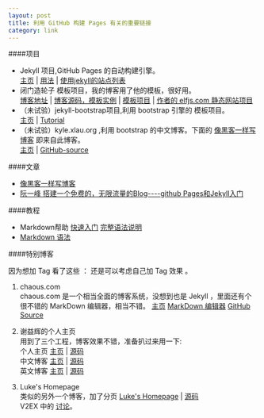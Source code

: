 ```yaml
---
layout: post
title: 利用 GitHub 构建 Pages 有关的重要链接
category: link
---
```


####项目
* Jekyll 项目,GitHub Pages 的自动构建引擎。   
  [主页](https://github.com/mojombo/jekyll) | [用法](https://github.com/mojombo/jekyll/wiki/usage) | [使用jekyll的站点列表](https://github.com/mojombo/jekyll/wiki/sites) 
* 闭门造轮子 模板项目，我的博客用了他的模板，很好用。  
  [博客地址](http://mytharcher.github.com/) | [博客源码，模板实例](https://github.com/mytharcher/mytharcher.github.com) | [模板项目](https://github.com/mytharcher/SimpleGray) | [作者的 elfjs.com 静态网站项目](https://github.com/mytharcher/dwarf)
* （未试验）jekyll-bootstrap项目,利用 bootstrap 引擎的 模板项目。  
  [主页](https://github.com/plusjade/jekyll-bootstrap) | [Tutorial](http://jekyllbootstrap.com/)
* （未试验）kyle.xlau.org ,利用 bootstrap 的中文博客。下面的 [像黑客一样写博客][1] 即来自此博客。  
  [主页](http://kyle.xlau.org/) | [GitHub-source](https://github.com/kylexlau/kylexlau.github.com/)

####文章
* [像黑客一样写博客][1]
* [阮一峰 搭建一个免费的，无限流量的Blog----github Pages和Jekyll入门](http://www.ruanyifeng.com/blog/2012/08/blogging_with_jekyll.html)

####教程
* Markdown帮助 [快速入门](http://wowubuntu.com/markdown/basic.html) [完整语法说明](http://wowubuntu.com/markdown/index.html)
* [Markdown 语法](http://qingbo.net/picky/502-markdown-syntax.html)
 
####特别博客 

因为想加 Tag 看了这些 ： 还是可以考虑自己加 Tag 效果 。

1. chaous.com  
chaous.com 是一个相当全面的博客系统，没想到也是 Jekyll ，里面还有个很不错的 MarkDown 编辑器，相当不错。 
  [主页](http://chaous.com/)
  [MarkDown 编辑器](http://chaous.com/markdown/)
  [GitHub Source](https://github.com/napoleonu/napoleonu.github.com/)

2. 谢益辉的个人主页  
用到了三个工程，博客效果不错，准备扒过来用一下:  
  个人主页 [主页](http://yihui.name/) \| [源码](https://github.com/yihui/yihui.github.com)  
  中文博客 [主页](http://yihui.name/cn/) \| [源码](https://github.com/yihui/cn)  
  英文博客 [主页](http://yihui.name/en/) \| [源码](https://github.com/yihui/en)  

3. Luke's Homepage  
类似的另外一个博客，加了分页 [Luke's Homepage](http://geeklu.com/) \| [源码](https://github.com/kejinlu/kejinlu.github.com)  
  V2EX 中的 [讨论](http://www.v2ex.com/t/32314)。 


[1]: http://kyle.xlau.org/posts/blogging-like-a-hacker.html "像黑客一样写博客"